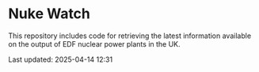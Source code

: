 # Nuke Watch

This repository includes code for retrieving the latest information available on the output of EDF nuclear power plants in the UK.

Last updated: 2025-04-14 12:31